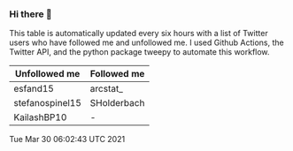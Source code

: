### Hi there 👋

This table is automatically updated every six hours with a list of Twitter users who have followed me and unfollowed me. I used Github Actions, the Twitter API, and the python package tweepy to automate this workflow.

| Unfollowed me |  Followed me |
| --- | --- |
|esfand15|arcstat_|
|stefanospinel15|SHolderbach|
|KailashBP10|-|
Tue Mar 30 06:02:43 UTC 2021
